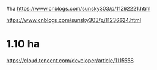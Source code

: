 
#ha
https://www.cnblogs.com/sunsky303/p/11262221.html

https://www.cnblogs.com/sunsky303/p/11236624.html

# 1.10 ha
https://cloud.tencent.com/developer/article/1115558